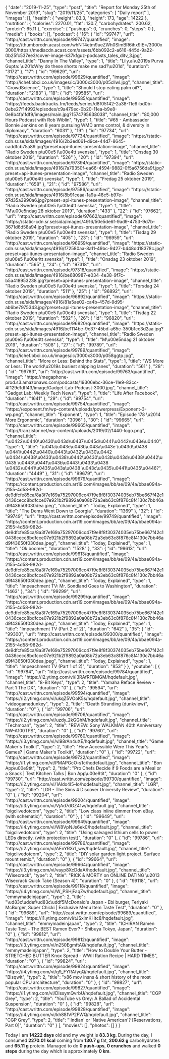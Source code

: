{
    "date": "2019-11-25",
    "type": "post",
    "title": "Report for Monday 25th of November 2019",
    "slug": "2019\/11\/25",
    "categories": [
        "Daily report"
    ],
    "images": [],
    "health": {
        "weight": 83.3,
        "height": 173,
        "age": 14222
    },
    "nutrition": {
        "calories": 2270.01,
        "fat": 130.7,
        "carbohydrates": 200.62,
        "protein": 65.11
    },
    "exercise": {
        "pushups": 0,
        "crunches": 0,
        "steps": 0
    },
    "media": {
        "books": [],
        "podcast": {
            "16": {
                "id": "99747",
                "url": "http:\/\/cast.writtn.com\/episode\/99747\/quantified",
                "image": "https:\/\/thumborcdn.acast.com\/whNT4etm9ueZWh0SImBR6ihx9lE=\/3000x3000\/https:\/\/mediacdn.acast.com\/assets\/6bb092c2-a616-445d-9a22-0b25fc537ee3\/cover-image-k37kfguz-podcasts_tales_ditv_3.jpg",
                "channel_title": "Danny In The Valley",
                "type": 1,
                "title": "Lily.ai\u2019s Purva Gupta: \u201cWhy do these shorts make me sad?\u201d",
                "duration": "3172"
            },
            "17": {
                "id": "99629",
                "url": "http:\/\/cast.writtn.com\/episode\/99629\/quantified",
                "image": "http:\/\/ichef.bbci.co.uk\/images\/ic\/3000x3000\/p05cllwl.jpg",
                "channel_title": "CrowdScience",
                "type": 1,
                "title": "Should I stop eating palm oil?",
                "duration": "2183"
            },
            "18": {
                "id": "99585",
                "url": "http:\/\/cast.writtn.com\/episode\/99585\/quantified",
                "image": "https:\/\/feeds.backtracks.fm\/feeds\/series\/d8f05142-2a38-11e9-bd0b-0ebe27f14992\/episodes\/c9a479ec-0b20-11ea-b9e8-0e8b4fa1fdf9\/images\/main.jpg?1574795638038",
                "channel_title": "80,000 Hours Podcast with Rob Wiblin",
                "type": 1,
                "title": "#65 - Ambassador Bonnie Jenkins on 8 years pursuing WMD arms control, & diversity in diplomacy",
                "duration": "6031"
            },
            "19": {
                "id": "97734",
                "url": "http:\/\/cast.writtn.com\/episode\/97734\/quantified",
                "image": "https:\/\/static-cdn.sr.se\/sida\/images\/4916\/2b3ed061-d9ce-44d7-8645-caddfcb75a89.jpg?preset=api-itunes-presentation-image",
                "channel_title": "Radio Sweden p\u00e5 l\u00e4tt svenska",
                "type": 1,
                "title": "Onsdag 30 oktober 2019",
                "duration": "526"
            },
            "20": {
                "id": "97394",
                "url": "http:\/\/cast.writtn.com\/episode\/97394\/quantified",
                "image": "https:\/\/static-cdn.sr.se\/sida\/images\/4916\/7a79350f-ea66-4594-9882-0f5a6756da9f.jpg?preset=api-itunes-presentation-image",
                "channel_title": "Radio Sweden p\u00e5 l\u00e4tt svenska",
                "type": 1,
                "title": "Fredag 25 oktober 2019",
                "duration": "658"
            },
            "21": {
                "id": "97586",
                "url": "http:\/\/cast.writtn.com\/episode\/97586\/quantified",
                "image": "https:\/\/static-cdn.sr.se\/sida\/images\/4916\/8b91ceaa-1a9a-48c5-b97e-97d35a3990a6.jpg?preset=api-itunes-presentation-image",
                "channel_title": "Radio Sweden p\u00e5 l\u00e4tt svenska",
                "type": 1,
                "title": "M\u00e5ndag 28 oktober 2019",
                "duration": "433"
            },
            "22": {
                "id": "97662",
                "url": "http:\/\/cast.writtn.com\/episode\/97662\/quantified",
                "image": "https:\/\/static-cdn.sr.se\/sida\/images\/4916\/50e5de6f-9ad9-4753-9d7b-3671d6d58a94.jpg?preset=api-itunes-presentation-image",
                "channel_title": "Radio Sweden p\u00e5 l\u00e4tt svenska",
                "type": 1,
                "title": "Tisdag 29 oktober 2019",
                "duration": "405"
            },
            "23": {
                "id": "96959",
                "url": "http:\/\/cast.writtn.com\/episode\/96959\/quantified",
                "image": "https:\/\/static-cdn.sr.se\/sida\/images\/4916\/f72580aa-8a11-49bc-9427-b448dd18378c.jpg?preset=api-itunes-presentation-image",
                "channel_title": "Radio Sweden p\u00e5 l\u00e4tt svenska",
                "type": 1,
                "title": "Onsdag 23 oktober 2019",
                "duration": "565"
            },
            "24": {
                "id": "97318",
                "url": "http:\/\/cast.writtn.com\/episode\/97318\/quantified",
                "image": "https:\/\/static-cdn.sr.se\/sida\/images\/4916\/be680987-e034-4e38-9f7c-b5a418953238.jpg?preset=api-itunes-presentation-image",
                "channel_title": "Radio Sweden p\u00e5 l\u00e4tt svenska",
                "type": 1,
                "title": "Torsdag 24 oktober 2019",
                "duration": "511"
            },
            "25": {
                "id": "96892",
                "url": "http:\/\/cast.writtn.com\/episode\/96892\/quantified",
                "image": "https:\/\/static-cdn.sr.se\/sida\/images\/4916\/81a5ae02-ca4b-457d-9d95-ab6be7975343.jpg?preset=api-itunes-presentation-image",
                "channel_title": "Radio Sweden p\u00e5 l\u00e4tt svenska",
                "type": 1,
                "title": "Tisdag 22 oktober 2019",
                "duration": "582"
            },
            "26": {
                "id": "96820",
                "url": "http:\/\/cast.writtn.com\/episode\/96820\/quantified",
                "image": "https:\/\/static-cdn.sr.se\/sida\/images\/4916\/be1114be-9c37-45bd-a65c-350b1cc3d2aa.jpg?preset=api-itunes-presentation-image",
                "channel_title": "Radio Sweden p\u00e5 l\u00e4tt svenska",
                "type": 1,
                "title": "M\u00e5ndag 21 oktober 2019",
                "duration": "508"
            },
            "27": {
                "id": "99789",
                "url": "http:\/\/cast.writtn.com\/episode\/99789\/quantified",
                "image": "http:\/\/ichef.bbci.co.uk\/images\/ic\/3000x3000\/p058ggtp.jpg",
                "channel_title": "More or Less: Behind the Stats",
                "type": 1,
                "title": "WS More or Less: The world\u2019s busiest shipping lanes",
                "duration": "561"
            },
            "28": {
                "id": "99763",
                "url": "http:\/\/cast.writtn.com\/episode\/99763\/quantified",
                "image": "https:\/\/megaphone-prod.s3.amazonaws.com\/podcasts\/19306ebc-36ce-11e9-83cc-4f129e1dff43\/image\/Gadget-Lab-Podcast-3000.jpg",
                "channel_title": "Gadget Lab: Weekly Tech News",
                "type": 1,
                "title": "Life After Facebook",
                "duration": "1641"
            },
            "29": {
                "id": "99754",
                "url": "http:\/\/cast.writtn.com\/episode\/99754\/quantified",
                "image": "https:\/\/exponent.fm\/wp-content\/uploads\/powerpress\/Exponent-3-wp.png",
                "channel_title": "Exponent",
                "type": 1,
                "title": "Episode 178 \u2014 More Ergonomic",
                "duration": "3096"
            },
            "30": {
                "id": "99665",
                "url": "http:\/\/cast.writtn.com\/episode\/99665\/quantified",
                "image": "http:\/\/tranzistor.net\/wp-content\/uploads\/2019\/02\/1440-logo.png",
                "channel_title": "\u0422\u0440\u0430\u043d\u0437\u045d\u0441\u0442\u043e\u0440",
                "type": 1,
                "title": "\u041a\u043e\u043b\u043a\u043e \u043d\u0438 \u0441\u0442\u0440\u0443\u0432\u0430\u0442 \u0434\u0438\u0433\u0438\u0442\u0430\u043b\u043d\u0438\u0442\u0435 \u0443\u0441\u043b\u0443\u0433\u0438 \u0432\u0441\u0435\u043a\u0438 \u043c\u0435\u0441\u0435\u0446?",
                "duration": "4449"
            },
            "31": {
                "id": "99679",
                "url": "http:\/\/cast.writtn.com\/episode\/99679\/quantified",
                "image": "https:\/\/content.production.cdn.art19.com\/images\/bb\/ae\/09\/4a\/bbae094a-2155-4d58-982d-de9dfcfe85ca\/8a3f7e169a75297006cc47f9e8f8f30374035eb75be667f42c10436cecc8bdfcce07e921b2f9892a0a08b72a3eb63c8f876c8f4130c7bb46ad9f43650f030dea.jpeg",
                "channel_title": "Today, Explained",
                "type": 1,
                "title": "The Dems Went Down to Georgia",
                "duration": "1369"
            },
            "32": {
                "id": "99749",
                "url": "http:\/\/cast.writtn.com\/episode\/99749\/quantified",
                "image": "https:\/\/content.production.cdn.art19.com\/images\/bb\/ae\/09\/4a\/bbae094a-2155-4d58-982d-de9dfcfe85ca\/8a3f7e169a75297006cc47f9e8f8f30374035eb75be667f42c10436cecc8bdfcce07e921b2f9892a0a08b72a3eb63c8f876c8f4130c7bb46ad9f43650f030dea.jpeg",
                "channel_title": "Today, Explained",
                "type": 1,
                "title": "Ok boomer",
                "duration": "1528"
            },
            "33": {
                "id": "99613",
                "url": "http:\/\/cast.writtn.com\/episode\/99613\/quantified",
                "image": "https:\/\/content.production.cdn.art19.com\/images\/bb\/ae\/09\/4a\/bbae094a-2155-4d58-982d-de9dfcfe85ca\/8a3f7e169a75297006cc47f9e8f8f30374035eb75be667f42c10436cecc8bdfcce07e921b2f9892a0a08b72a3eb63c8f876c8f4130c7bb46ad9f43650f030dea.jpeg",
                "channel_title": "Today, Explained",
                "type": 1,
                "title": "Impeachment TV: Mr. Sondland Goes to Washington",
                "duration": "1463"
            },
            "34": {
                "id": "99299",
                "url": "http:\/\/cast.writtn.com\/episode\/99299\/quantified",
                "image": "https:\/\/content.production.cdn.art19.com\/images\/bb\/ae\/09\/4a\/bbae094a-2155-4d58-982d-de9dfcfe85ca\/8a3f7e169a75297006cc47f9e8f8f30374035eb75be667f42c10436cecc8bdfcce07e921b2f9892a0a08b72a3eb63c8f876c8f4130c7bb46ad9f43650f030dea.jpeg",
                "channel_title": "Today, Explained",
                "type": 1,
                "title": "Impeachment TV (Part 2 of 2)",
                "duration": "642"
            },
            "35": {
                "id": "99300",
                "url": "http:\/\/cast.writtn.com\/episode\/99300\/quantified",
                "image": "https:\/\/content.production.cdn.art19.com\/images\/bb\/ae\/09\/4a\/bbae094a-2155-4d58-982d-de9dfcfe85ca\/8a3f7e169a75297006cc47f9e8f8f30374035eb75be667f42c10436cecc8bdfcce07e921b2f9892a0a08b72a3eb63c8f876c8f4130c7bb46ad9f43650f030dea.jpeg",
                "channel_title": "Today, Explained",
                "type": 1,
                "title": "Impeachment TV (Part 1 of 2)",
                "duration": "853"
            }
        },
        "youtube": [
            {
                "id": "99784",
                "url": "http:\/\/cast.writtn.com\/episode\/99784\/quantified",
                "image": "https:\/\/i2.ytimg.com\/vi\/I3RAfRFBMGM\/hqdefault.jpg",
                "channel_title": "8-Bit Keys",
                "type": 2,
                "title": "Yamaha Reface Review - Part 1 The DX",
                "duration": "0"
            },
            {
                "id": "99594",
                "url": "http:\/\/cast.writtn.com\/episode\/99594\/quantified",
                "image": "https:\/\/i2.ytimg.com\/vi\/ukqZ5VOoK5s\/hqdefault.jpg",
                "channel_title": "videogamedunkey",
                "type": 2,
                "title": "Death Stranding (dunkview)",
                "duration": "0"
            },
            {
                "id": "99706",
                "url": "http:\/\/cast.writtn.com\/episode\/99706\/quantified",
                "image": "https:\/\/i2.ytimg.com\/vi\/uzdy_2kGGhM\/hqdefault.jpg",
                "channel_title": "Techmoan",
                "type": 2,
                "title": "REVIEW: Sony WALKMAN 40th Anniversary NW-A100TPS",
                "duration": "0"
            },
            {
                "id": "99760",
                "url": "http:\/\/cast.writtn.com\/episode\/99760\/quantified",
                "image": "https:\/\/i3.ytimg.com\/vi\/vi98rAn4uXE\/hqdefault.jpg",
                "channel_title": "Game Maker's Toolkit",
                "type": 2,
                "title": "How Accessible Were This Year's Games? | Game Maker's Toolkit",
                "duration": "0"
            },
            {
                "id": "99722",
                "url": "http:\/\/cast.writtn.com\/episode\/99722\/quantified",
                "image": "https:\/\/i1.ytimg.com\/vi\/PMAPGcO-s1c\/hqdefault.jpg",
                "channel_title": "Bon App\u00e9tit",
                "type": 2,
                "title": "Pro Chefs Decide if 9 Foods are a Meal or a Snack | Test Kitchen Talks | Bon App\u00e9tit",
                "duration": "0"
            },
            {
                "id": "99730",
                "url": "http:\/\/cast.writtn.com\/episode\/99730\/quantified",
                "image": "https:\/\/i2.ytimg.com\/vi\/1AIdx4I5-lo\/hqdefault.jpg",
                "channel_title": "LGR",
                "type": 2,
                "title": "LGR - The Sims 4 Discover University Review",
                "duration": "0"
            },
            {
                "id": "99204",
                "url": "http:\/\/cast.writtn.com\/episode\/99204\/quantified",
                "image": "https:\/\/i3.ytimg.com\/vi\/VjAd7dGZ41w\/hqdefault.jpg",
                "channel_title": "bigclivedotcom",
                "type": 2,
                "title": "Low class inline dimmer from eBay.  (with schematic)",
                "duration": "0"
            },
            {
                "id": "99649",
                "url": "http:\/\/cast.writtn.com\/episode\/99649\/quantified",
                "image": "https:\/\/i4.ytimg.com\/vi\/W8VpNJs6ek0\/hqdefault.jpg",
                "channel_title": "bigclivedotcom",
                "type": 2,
                "title": "Using salvaged lithium cells to power LEDs directly.  (with protection test)",
                "duration": "0"
            },
            {
                "id": "99786",
                "url": "http:\/\/cast.writtn.com\/episode\/99786\/quantified",
                "image": "https:\/\/i2.ytimg.com\/vi\/AEnYRXr1_ww\/hqdefault.jpg",
                "channel_title": "bigclivedotcom",
                "type": 2,
                "title": "DIY solar garden light project.  Surface mount remix.",
                "duration": "0"
            },
            {
                "id": "99664",
                "url": "http:\/\/cast.writtn.com\/episode\/99664\/quantified",
                "image": "https:\/\/i3.ytimg.com\/vi\/vayp8XcDdaA\/hqdefault.jpg",
                "channel_title": "Wisecrack",
                "type": 2,
                "title": "RICK & MORTY on ONLINE DATING \u2013 Wisecrack Quick Take (Season 4)",
                "duration": "0"
            },
            {
                "id": "99118",
                "url": "http:\/\/cast.writtn.com\/episode\/99118\/quantified",
                "image": "https:\/\/i4.ytimg.com\/vi\/W_PSHjFaqZw\/hqdefault.jpg",
                "channel_title": "emmymadeinjapan",
                "type": 2,
                "title": "\ud83c\uddef\ud83c\uddf5McDonald's Japan - Ebi burger, Teriyaki McBurger, Super Chicki | Exclusive Menu Item Taste Test",
                "duration": "0"
            },
            {
                "id": "99689",
                "url": "http:\/\/cast.writtn.com\/episode\/99689\/quantified",
                "image": "https:\/\/i1.ytimg.com\/vi\/tJSximKHtc8\/hqdefault.jpg",
                "channel_title": "emmymadeinjapan",
                "type": 2,
                "title": "ICHIRAN Ramen Taste Test - The BEST Ramen Ever? - Shibuya Tokyo, Japan",
                "duration": "0"
            },
            {
                "id": "99812",
                "url": "http:\/\/cast.writtn.com\/episode\/99812\/quantified",
                "image": "https:\/\/i3.ytimg.com\/vi\/n250EgmftAQ\/hqdefault.jpg",
                "channel_title": "emmymadeinjapan",
                "type": 2,
                "title": "How to Double Your Butter - STRETCHED BUTTER Knox Spread - WWII Ration Recipe | HARD TIMES",
                "duration": "0"
            },
            {
                "id": "99824",
                "url": "http:\/\/cast.writtn.com\/episode\/99824\/quantified",
                "image": "https:\/\/i4.ytimg.com\/vi\/g9_FYRAfyqQ\/hqdefault.jpg",
                "channel_title": "Bisqwit",
                "type": 2,
                "title": "x86 mov insns & short history of the most popular CPU architecture",
                "duration": "0"
            },
            {
                "id": "99827",
                "url": "http:\/\/cast.writtn.com\/episode\/99827\/quantified",
                "image": "https:\/\/i1.ytimg.com\/vi\/DIssymQvrbU\/hqdefault.jpg",
                "channel_title": "CGP Grey",
                "type": 2,
                "title": "YouTube vs Grey: A Ballad of Accidental Suspension",
                "duration": "0"
            },
            {
                "id": "99828",
                "url": "http:\/\/cast.writtn.com\/episode\/99828\/quantified",
                "image": "https:\/\/i4.ytimg.com\/vi\/kh88fVP2FWQ\/hqdefault.jpg",
                "channel_title": "CGP Grey",
                "type": 2,
                "title": "'Indian' or 'Native American'?  [Reservations, Part 0]",
                "duration": "0"
            }
        ],
        "movies": [],
        "photos": []
    }
}

Today I am <strong>14222 days</strong> old and my weight is <strong>83.3 kg</strong>. During the day, I consumed <strong>2270.01 kcal</strong> coming from <strong>130.7 g</strong> fat, <strong>200.62 g</strong> carbohydrates and <strong>65.11 g</strong> protein. Managed to do <strong>0 push-ups</strong>, <strong>0 crunches</strong> and walked <strong>0 steps</strong> during the day which is approximately <strong>0 km</strong>.